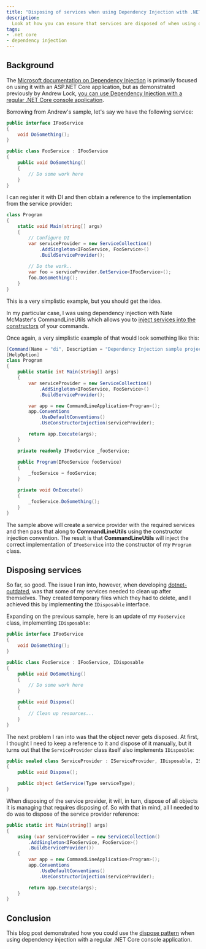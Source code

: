 ```yaml
---
title: "Disposing of services when using Dependency Injection with .NET Core console apps"
description:
  Look at how you can ensure that services are disposed of when using dependency injection with .NET Core Console applications.
tags:
- .net core
- dependency injection
---
```


## Background

The [Microsoft documentation on Dependency Injection](https://docs.microsoft.com/en-us/aspnet/core/fundamentals/dependency-injection) is primarily focused on using it with an ASP.NET Core application, but as demonstrated previously by Andrew Lock, [you can use Dependency Injection with a regular .NET Core console application](https://andrewlock.net/using-dependency-injection-in-a-net-core-console-application/).

Borrowing from Andrew's sample, let's say we have the following service:

```csharp
public interface IFooService
{
    void DoSomething();
}

public class FooService : IFooService
{
    public void DoSomething()
    {
        // Do some work here
    }
}
```

I can register it with DI and then obtain a reference to the implementation from the service provider:

```csharp
class Program
{
    static void Main(string[] args)
    {
        // Configure DI
        var serviceProvider = new ServiceCollection()
            .AddSingleton<IFooService, FooService>()
            .BuildServiceProvider();
    
        // Do the work..
        var foo = serviceProvider.GetService<IFooService>();
        foo.DoSomething();
    }
}
```

This is a very simplistic example, but you should get the idea.

In my particular case, I was using dependency injection with Nate McMaster's CommandLineUtils which allows you to [inject services into the constructors](https://natemcmaster.github.io/CommandLineUtils/docs/concepts/dependency-injection.html) of your commands.

Once again, a very simplistic example of that would look something like this:

```csharp
[Command(Name = "di", Description = "Dependency Injection sample project")]
[HelpOption]
class Program
{
    public static int Main(string[] args)
    {
        var serviceProvider = new ServiceCollection()
            .AddSingleton<IFooService, FooService>()
            .BuildServiceProvider();

        var app = new CommandLineApplication<Program>();
        app.Conventions
            .UseDefaultConventions()
            .UseConstructorInjection(serviceProvider);

        return app.Execute(args);
    }

    private readonly IFooService _fooService;

    public Program(IFooService fooService)
    {
        _fooService = fooService;
    }

    private void OnExecute()
    {
        _fooService.DoSomething();
    }
}
```

The sample above will create a service provider with the required services and then pass that along to **CommandLineUtils** using the constructor injection convention. The result is that **CommandLineUtils** will inject the correct implementation of `IFooService` into the constructor of my `Program` class.

## Disposing services

So far, so good. The issue I ran into, however, when developing [dotnet-outdated](https://github.com/jerriep/dotnet-outdated), was that some of my services needed to clean up after themselves. They created temporary files which they had to delete, and I achieved this by implementing the `IDisposable` interface.

Expanding on the previous sample, here is an update of my `FooService` class, implementing `IDisposable`:

```csharp
public interface IFooService
{
    void DoSomething();
}

public class FooService : IFooService, IDisposable
{
    public void DoSomething()
    {
        // Do some work here
    }

    public void Dispose()
    {
        // Clean up resources...
    }
}
```

The next problem I ran into was that the object never gets disposed. At first, I thought I need to keep a reference to it and dispose of it manually, but it turns out that the `ServiceProvider` class itself also implements `IDisposble`:

```csharp
public sealed class ServiceProvider : IServiceProvider, IDisposable, IServiceProviderEngineCallback
{
    public void Dispose();

    public object GetService(Type serviceType);
}
```

When disposing of the service provider, it will, in turn, dispose of all objects it is managing that requires disposing of. So with that in mind, all I needed to do was to dispose of the service provider reference:

```csharp
public static int Main(string[] args)
{
    using (var serviceProvider = new ServiceCollection()
        .AddSingleton<IFooService, FooService>()
        .BuildServiceProvider())
    {
        var app = new CommandLineApplication<Program>();
        app.Conventions
            .UseDefaultConventions()
            .UseConstructorInjection(serviceProvider);

        return app.Execute(args);
    }
}
```

## Conclusion

This blog post demonstrated how you could use the [dispose pattern](https://docs.microsoft.com/en-us/dotnet/standard/design-guidelines/dispose-pattern) when using dependency injection with a regular .NET Core console application.